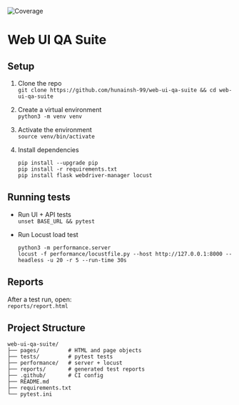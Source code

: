 ![Coverage](https://img.shields.io/badge/coverage-100%25-brightgreen)

# Web UI QA Suite

## Setup

1. Clone the repo  
   `git clone https://github.com/hunainsh-99/web-ui-qa-suite && cd web-ui-qa-suite`

2. Create a virtual environment  
   `python3 -m venv venv`

3. Activate the environment  
   `source venv/bin/activate`

4. Install dependencies  
   ```
   pip install --upgrade pip
   pip install -r requirements.txt
   pip install flask webdriver-manager locust
   ```

## Running tests

- Run UI + API tests  
  `unset BASE_URL && pytest`

- Run Locust load test  
  ```
  python3 -m performance.server
  locust -f performance/locustfile.py --host http://127.0.0.1:8000 --headless -u 20 -r 5 --run-time 30s
  ```

## Reports

After a test run, open:  
`reports/report.html`

## Project Structure

```
web-ui-qa-suite/
├── pages/         # HTML and page objects
├── tests/         # pytest tests
├── performance/   # server + locust
├── reports/       # generated test reports
├── .github/       # CI config
├── README.md
├── requirements.txt
└── pytest.ini
```

